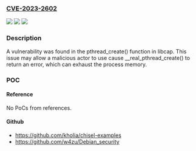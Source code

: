 ### [CVE-2023-2602](https://cve.mitre.org/cgi-bin/cvename.cgi?name=CVE-2023-2602)
![](https://img.shields.io/static/v1?label=Product&message=libcap&color=blue)
![](https://img.shields.io/static/v1?label=Version&message=n%2Fa&color=blue)
![](https://img.shields.io/static/v1?label=Vulnerability&message=CWE-401&color=brighgreen)

### Description

A vulnerability was found in the pthread_create() function in libcap. This issue may allow a malicious actor to use cause __real_pthread_create() to return an error, which can exhaust the process memory.

### POC

#### Reference
No PoCs from references.

#### Github
- https://github.com/kholia/chisel-examples
- https://github.com/w4zu/Debian_security

